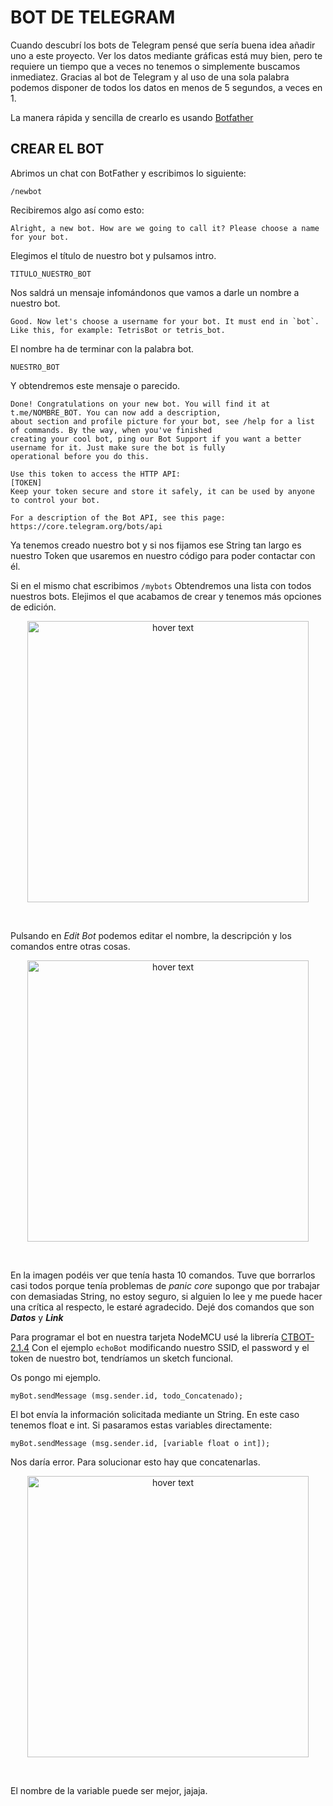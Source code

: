 # **BOT DE TELEGRAM**

Cuando descubrí los bots de Telegram pensé que sería buena idea añadir uno a este proyecto. Ver los datos mediante gráficas está muy bien, pero te requiere un 
tiempo que a veces no tenemos o simplemente buscamos inmediatez. Gracias al bot de Telegram y al uso de una sola palabra podemos disponer de todos los datos en menos
de 5 segundos, a veces en 1.

La manera rápida y sencilla de crearlo es usando [Botfather](https://t.me/botfather)

## **CREAR EL BOT**

Abrimos un chat con BotFather y escribimos lo siguiente:

``` 
/newbot 
```

Recibiremos algo así como esto:

```
Alright, a new bot. How are we going to call it? Please choose a name for your bot.
```
Elegimos el título de nuestro bot  y pulsamos intro.

```TITULO_NUESTRO_BOT```

Nos saldrá un mensaje infomándonos que vamos a darle un nombre a nuestro bot.

```Good. Now let's choose a username for your bot. It must end in `bot`. Like this, for example: TetrisBot or tetris_bot.```

El nombre ha de terminar con la palabra bot.

```NUESTRO_BOT```

Y obtendremos este mensaje o parecido.

```
Done! Congratulations on your new bot. You will find it at t.me/NOMBRE_BOT. You can now add a description, 
about section and profile picture for your bot, see /help for a list of commands. By the way, when you've finished 
creating your cool bot, ping our Bot Support if you want a better username for it. Just make sure the bot is fully 
operational before you do this.

Use this token to access the HTTP API:
[TOKEN]
Keep your token secure and store it safely, it can be used by anyone to control your bot.

For a description of the Bot API, see this page: https://core.telegram.org/bots/api
```

Ya tenemos creado nuestro bot y si nos fijamos ese String tan largo es nuestro Token que usaremos en nuestro código para poder contactar con él.

Si en el mismo chat escribimos 
```/mybots```
Obtendremos una lista con todos nuestros bots. Elejimos el que acabamos de crear y tenemos más opciones de edición.

<p align="center">
  <img src="https://github.com/NewbieMakerLearning/Cliente_Estacion_Meteo/blob/master/Telegram/opciones.jpg" width="450" title="hover text">
</p>
<br>

Pulsando en _Edit Bot_ podemos editar el nombre, la descripción y los comandos entre otras cosas.

<p align="center">
  <img src="https://github.com/NewbieMakerLearning/Cliente_Estacion_Meteo/blob/master/Telegram/descripcion.png" width="450" title="hover text">
</p>
<br>

En la imagen podéis ver que tenía hasta 10 comandos.  Tuve que borrarlos casi todos porque tenía problemas de _panic core_ supongo que por trabajar con demasiadas
String, no estoy seguro, si alguien lo lee y me puede hacer una crítica al respecto, le estaré agradecido. Dejé dos comandos que son **_Datos_** y **_Link_**

Para programar el bot en nuestra tarjeta NodeMCU usé la librería [CTBOT-2.1.4](https://www.arduinolibraries.info/libraries/ct-bot) Con el ejemplo ```echoBot``` 
modificando nuestro SSID, el password y el token de nuestro bot, tendríamos un sketch funcional.

Os pongo mi ejemplo.

```
myBot.sendMessage (msg.sender.id, todo_Concatenado);
```
El bot envía la información solicitada mediante un String. En este caso tenemos float e int. Si pasaramos estas variables directamente:
```
myBot.sendMessage (msg.sender.id, [variable float o int]);
```
Nos daría error.
Para solucionar esto hay que concatenarlas.

<p align="center">
  <img src="https://github.com/NewbieMakerLearning/Cliente_Estacion_Meteo/blob/master/Telegram/codigo.png" width="450" title="hover text">
</p>
<br>

El nombre de la variable puede ser mejor, jajaja.
